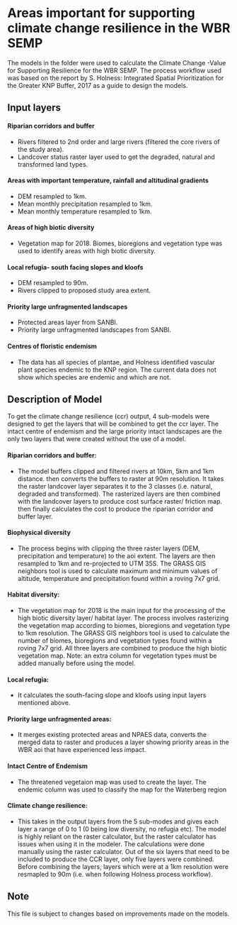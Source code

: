 # Areas important for supporting climate change resilience in the WBR SEMP

The models in the folder were used to calculate the Climate Change -Value for Supporting Resilience for the WBR SEMP. The process workflow used was based on the report by S. Holness: Integrated Spatial Prioritization for the Greater KNP Buffer, 2017 as a guide to design the models.

## Input layers

#### Riparian corridors and buffer
- Rivers filtered to 2nd order and large rivers (filtered the core rivers of the study area).
- Landcover status raster layer used to get the degraded, natural and transformed land types.

#### Areas with important temperature, rainfall and altitudinal gradients
- DEM resampled to 1km.
- Mean monthly precipitation resampled to 1km.
- Mean monthly temperature resampled to 1km.

#### Areas of high biotic diversity
- Vegetation map for 2018. Biomes, bioregions and vegetation type was used to identify areas with high biotic diversity.

#### Local refugia- south facing slopes and kloofs
- DEM resampled to 90m.
- Rivers clipped to proposed study area extent.

#### Priority large unfragmented landscapes
- Protected areas layer from SANBI.
- Priority large unfragmented landscapes from SANBI.

#### Centres of floristic endemism
- The data has all species of plantae, and Holness identified vascular plant species endemic to the KNP region. The current data does not show which species are endemic and which are not.

## Description of Model
To get the climate change resilience (ccr) output, 4 sub-models were designed to get the layers that will be combined to get the ccr layer. The intact centre of endemism and the large priority intact landscapes are the only two layers that were created without the use of a model.
#### Riparian corridors and buffer:
- The model buffers clipped and filtered rivers at 10km, 5km and 1km distance. then converts the buffers to raster at 90m resolution. It takes the raster landcover layer separates it to the 3 classes (i.e. natural, degraded and transformed). The rasterized layers are then combined with the landcover layers to produce cost surface raster/ friction map. then finally calculates the cost to produce the riparian corridor and buffer layer.
#### Biophysical diversity
- The process begins with clipping the three raster layers (DEM, precipitation and temperature) to the aoi extent. The layers are then resampled to 1km and re-projected to UTM 35S. The GRASS GIS neighbors tool is used to calculate maximum and minimum values of altitude, temperature and precipitation found within a roving 7x7 grid. 
#### Habitat diversity: 
- The vegetation map for 2018 is the main input for the processing of the high biotic diversity layer/ habitat layer. The process involves rasterizing the vegetation map according to biomes, bioregions and vegetation type to 1km resolution. The GRASS GIS neighbors tool is used to calculate the number of biomes, bioregions and vegetation types found within a roving 7x7 grid. All three layers are combined to produce the high biotic vegetation map. Note: an extra column for vegetation types must be added manually before using the model.
#### Local refugia: 
- It calculates the south-facing slope and kloofs using input layers mentioned above. 
#### Priority large unfragmented areas: 
- It merges existing protected areas and NPAES data, converts the merged data to raster and produces a layer showing priority areas in the WBR aoi that have experienced less impact.
#### Intact Centre of Endemism
- The threatened vegetaion map was used to create the layer. The endemic column was used to classify the map for the Waterberg region
#### Climate change resilience: 
- This takes in the output layers from the 5 sub-modes and gives each layer a range of 0 to 1 (0 being low diversity, no refugia etc). The model is highly reliant on the raster calculator, but the raster calculator has issues when using it in the modeler. The calculations were done manually using the raster calculator. Out of the six layers that need to be included to produce the CCR layer, only five layers were combined. Before combining the layers, layers which were at a 1km resolution were resmapled to 90m (i.e. when following Holness process workflow).

## Note
This file is subject to changes based on improvements made on the models.
